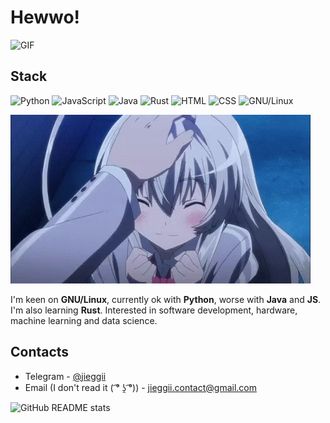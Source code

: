 # Hewwo!
![GIF](https://i.imgur.com/hiI3qKs.gif)

## Stack
![Python](https://img.shields.io/badge/-Python-%233572a5) ![JavaScript](https://img.shields.io/badge/-JavaScript-f1e05a) ![Java](https://img.shields.io/badge/-Java-b07219) ![Rust](https://img.shields.io/badge/-Rust-dea584) ![HTML](https://img.shields.io/badge/-HTML-e34c26) ![CSS](https://img.shields.io/badge/-CSS-563d7c) ![GNU/Linux](https://img.shields.io/badge/-GNU%2FLinux-%231793D1)

![Cutie](https://github.com/jieggii/jieggii/blob/master/1.gif)

I'm keen on **GNU/Linux**, currently ok with **Python**, worse with **Java** and **JS**. I'm also learning **Rust**.
Interested in software development, hardware, machine learning and data science.

## Contacts
* Telegram - [@jieggii](https://t.me/jieggii)
* Email (I don't read it ( ͡° ʖ̯ ͡°)) - [jieggii.contact@gmail.com](mailto:jieggii.contact@gmail.com)

![GitHub README stats](https://github-readme-stats.vercel.app/api?username=jieggii&show_icons=true)
